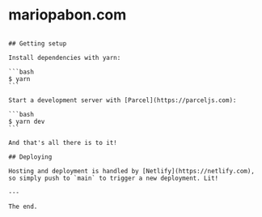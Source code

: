 # mariopabon.com

~~~~~~~ _Mango Dreams Edition_ ~~~~~~~

## Getting setup

Install dependencies with yarn:

```bash
$ yarn
```

Start a development server with [Parcel](https://parceljs.com):

```bash
$ yarn dev
```

And that's all there is to it!

## Deploying

Hosting and deployment is handled by [Netlify](https://netlify.com), so simply push to `main` to trigger a new deployment. Lit!

---

The end.
